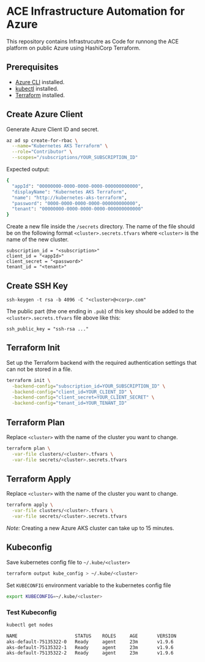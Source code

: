 # ACE Infrastructure Automation for Azure

This repository contains Infrastrucutre as Code for runnong the ACE platform on
public Azure using HashiCorp Terraform.

## Prerequisites

* [Azure CLI](https://docs.microsoft.com/en-us/cli/azure/install-azure-cli?view=azure-cli-latest) installed.
* [kubectl](https://kubernetes.io/docs/tasks/tools/install-kubectl/) installed.
* [Terraform](https://terraform.io/downloads.html) installed.

## Create Azure Client

Generate Azure Client ID and secret.

```bash
az ad sp create-for-rbac \
  --name="Kubernetes AKS Terraform" \
  --role="Contributor" \
  --scopes="/subscriptions/YOUR_SUBSCRIPTION_ID"
```

Expected output:

```bash
{
  "appId": "00000000-0000-0000-0000-000000000000",
  "displayName": "Kubernetes AKS Terraform",
  "name": "http://kubernetes-aks-terraform",
  "password": "0000-0000-0000-0000-000000000000",
  "tenant": "00000000-0000-0000-0000-000000000000"
}
```

Create a new file inside the `/secrets` directory. The name of the file should
be on the following format `<cluster>.secrets.tfvars` where `<cluster>` is the
name of the new cluster.

```
subscription_id = "<subscription>"
client_id = "<appId>"
client_secret = "<password>"
tenant_id = "<tenant>"
```

## Create SSH Key

```
ssh-keygen -t rsa -b 4096 -C "<cluster>@<corp>.com"
```

The public part (the one ending in `.pub`) of this key should be added to the
`<cluster>.secrets.tfvars` file above like this:

```
ssh_public_key = "ssh-rsa ..."
```

## Terraform Init

Set up the Terraform backend with the required authentication settings that can
not be stored in a file.

```bash
terraform init \
  -backend-config="subscription_id=YOUR_SUBSCRIPTION_ID" \
  -backend-config="client_id=YOUR_CLIENT_ID" \
  -backend-config="client_secret=YOUR_CLIENT_SECRET" \
  -backend-config="tenant_id=YOUR_TENANT_ID"
```

## Terraform Plan

Replace `<cluster>` with the name of the cluster you want to change.

```bash
terraform plan \
  -var-file clusters/<cluster>.tfvars \
  -var-file secrets/<cluster>.secrets.tfvars
```

## Terraform Apply

Replace `<cluster>` with the name of the cluster you want to change.

```bash
terraform apply \
  -var-file clusters/<cluster>.tfvars \
  -var-file secrets/<cluster>.secrets.tfvars
```

*Note:* Creating a new Azure AKS cluster can take up to 15 minutes.

## Kubeconfig

Save kubernetes config file to `~/.kube/<cluster>`

```bash
terraform output kube_config > ~/.kube/<cluster>
```

Set `KUBECONFIG` environment variable to the kubernetes config file

```bash
export KUBECONFIG=~/.kube/<cluster>
```

### Test Kubeconfig

```bash
kubectl get nodes
```

```bash
NAME                     STATUS    ROLES     AGE       VERSION
aks-default-75135322-0   Ready     agent     23m       v1.9.6
aks-default-75135322-1   Ready     agent     23m       v1.9.6
aks-default-75135322-2   Ready     agent     23m       v1.9.6
```
